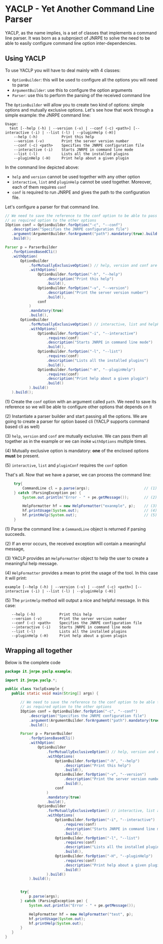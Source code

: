 # YACLP - Yet Another Command Line Parser

 YACLP, as the name implies, is a set of classes that implements a command line parser.
 It was born as a subproject of JNRPE to solve the need to be able to easily configure command line option inter-dependencies.
 
## Using YACLP

 To use YACLP you will have to deal mainly with 4 classes:
 
 * `OptionBuilder`: this will be used to configure all the options you will need to parse
 * `ArgumentBuilder`: use this to configure the option arguments
 * `Parser`: use this to perform the parsing of the received command line
 
 The `OptionBuilder` will allow you to create two kind of options: simple options and mutually exclusive options.
 Let's see how that work through a simple example: the JNRPE command line:
 
 
 ```
 Usage:
   test [--help (-h) | --version (-v) | --conf (-c) <path>] [--interactive (-i) | --list (-l) | --pluginHelp (-H)] 
     --help (-h)           Print this help 
     --version (-v)        Print the server version number 
     --conf (-c) <path>    Specifies the JNRPE configuration file 
     --interactive (-i)    Starts JNRPE in command line mode 
     --list (-l)           Lists all the installed plugins 
     --pluginHelp (-H)     Print help about a given plugin 
 ```
 
 In the command line depicted above:
 
  * `help` and `version` cannot be used together with any other option
  * `interactive`, `list` and `pluginHelp` cannot be used together. Moreover, each of them requires `conf`
  * `conf` is required to run JNRPE and gives the path to the configuration file.
  
 Let's configure a parser for that command line.
 
 ```java
// We need to save the reference to the conf option to be able to pass it
// as required option to the other options
IOption conf = OptionBuilder.forOption("-c", "--conf")                          // (1)
    .description("Specifies the JNRPE configuration file")
    .argument(ArgumentBuilder.forArgument("path").mandatory(true).build())
    .build();

Parser p = ParserBuilder
    .forOptionsBasedCli()                                                       // (2)
    .withOption(
        OptionBuilder
            .forMutuallyExclusiveOption() // help, version and conf are mutually exclusive
            .withOptions(                                                       // (3)
                OptionBuilder.forOption("-h", "--help")
                    .description("Print this help")
                    .build(),
                OptionBuilder.forOption("-v", "--version")
                    .description("Print the server version number")
                    .build(),
                conf
            )
            .mandatory(true)                                                    // (4)
            .build(),
        OptionBuilder
            .forMutuallyExclusiveOption() // interactive, list and helpPlugin are mutually exclusive
            .withOptions(
                OptionBuilder.forOption("-i", "--interactive")
                    .requires(conf)                                             // (5)
                    .description("Starts JNRPE in command line mode")
                    .build(),
                OptionBuilder.forOption("-l", "--list")
                    .requires(conf)
                    .description("Lists all the installed plugins")
                    .build(),
                OptionBuilder.forOption("-H", "--pluginHelp")
                    .requires(conf)
                    .description("Print help about a given plugin")
                    .build()
            ).build()
    ).build();
```

(1) Create the `conf` option with an argument called `path`. We need to save its reference so we will be able to 
configure other options that depends on it

(2) Instantiate a parser builder and start passing all the options. We are going to create a parser for option based
cli (YACLP supports command based cli as well)

(3) `help`, `version` and `conf` are mutually exclusive. We can pass them all together as in the example or we can 
inoke `withOptions` multiple times.

(4) Mutually exclusive option is mandatory: **one** of the enclosed options **must** be present.

(5) `interactive`, `list` and `pluginConf` requires the `conf` option

That's all. Now that we have a parser, we can process the command line:

```java
    try{
        CommandLine cl = p.parse(args);                         // (1)
    } catch (ParsingException pe) {
        System.out.println("Error - " + pe.getMessage());       // (2)

        HelpFormatter hf = new HelpFormatter("exanmple", p);    // (3)
        hf.printUsage(System.out);                              // (4)
        hf.printHelp(System.out);                               // (5)
    }
```

 (1) Parse the command line: a `CommandLine` object is returned if parsing succeeds.

 (2) If an error occurs, the received exception will contain a meaningful message,

 (3) YACLP provides an `HelpFormatter` object to help the user to create a meaningful help message.
 
 (4) `HelpFormatter` provides a mean to print the usage of the tool. In this case it will print:
 
 `example [--help (-h) | --version (-v) | --conf (-c) <path>] [--interactive (-i) | --list (-l) | --pluginHelp (-H)]`
 
 (5) The `printHelp` method will output a nice and helpful message. In this case:
 
 ```
    --help (-h)           Print this help 
    --version (-v)        Print the server version number 
    --conf (-c) <path>    Specifies the JNRPE configuration file 
    --interactive (-i)    Starts JNRPE in command line mode 
    --list (-l)           Lists all the installed plugins 
    --pluginHelp (-H)     Print help about a given plugin 
 ```
 
## Wrapping all together
 
 Below is the complete code
 
 ```java
package it.jnrpe.yaclp.example;

import it.jnrpe.yaclp.*;

public class YaclpExample {
    public static void main(String[] args) {

        // We need to save the reference to the conf option to be able to pass it
        // as required option to the other options
        IOption conf = OptionBuilder.forOption("-c", "--conf")
            .description("Specifies the JNRPE configuration file")
            .argument(ArgumentBuilder.forArgument("path").mandatory(true).build())
            .build();

        Parser p = ParserBuilder
            .forOptionsBasedCli()
            .withOption(
                OptionBuilder
                    .forMutuallyExclusiveOption() // help, version and conf are mutually exclusive
                    .withOptions(
                        OptionBuilder.forOption("-h", "--help")
                            .description("Print this help")
                            .build(),
                        OptionBuilder.forOption("-v", "--version")
                            .description("Print the server version number")
                            .build(),
                        conf
                    )
                    .mandatory(true)
                    .build(),
                OptionBuilder
                    .forMutuallyExclusiveOption() // interactive, list and helpPlugin are mutually exclusive
                    .withOptions(
                        OptionBuilder.forOption("-i", "--interactive")
                            .requires(conf)
                            .description("Starts JNRPE in command line mode")
                            .build(),
                        OptionBuilder.forOption("-l", "--list")
                            .requires(conf)
                            .description("Lists all the installed plugins")
                            .build(),
                        OptionBuilder.forOption("-H", "--pluginHelp")
                            .requires(conf)
                            .description("Print help about a given plugin")
                            .build()
                    ).build()
            ).build();


        try{
            p.parse(args);
        } catch (ParsingException pe) {
            System.out.println("Error - " + pe.getMessage());

            HelpFormatter hf = new HelpFormatter("test", p);
            hf.printUsage(System.out);
            hf.printHelp(System.out);
        }
    }
}
```